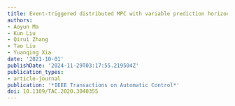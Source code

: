 ```yaml
---
title: Event-triggered distributed MPC with variable prediction horizon
authors:
- Aoyun Ma
- Kun Liu
- Qirui Zhang
- Tao Liu
- Yuanqing Xia
date: '2021-10-01'
publishDate: '2024-11-29T03:17:55.219504Z'
publication_types:
- article-journal
publication: '*IEEE Transactions on Automatic Control*'
doi: 10.1109/TAC.2020.3040355
---
```

